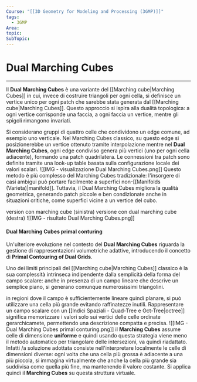 ```yaml
---
Course: "[[3D Geometry for Modeling and Processing (3GMP)]]"
tags:
  - 3GMP
Area: 
topic: 
SubTopic: 
---
```


# Dual Marching Cubes
---
Il **Dual Marching Cubes** è una variante del [[Marching cube|Marching Cubes]] in cui, invece di costruire triangoli per ogni cella, si definisce un vertice unico per ogni patch che sarebbe stata generata dal [[Marching cube|Marching Cubes]]. Questo approccio si ispira alla dualità topologica: a ogni vertice corrisponde una faccia, a ogni faccia un vertice, mentre gli spigoli rimangono invariati.

Si considerano gruppi di quattro celle che condividono un edge comune, ad esempio uno verticale. Nel Marching Cubes classico, su questo edge si posizionerebbe un vertice ottenuto tramite interpolazione mentre nel **Dual Marching Cubes**, ogni edge condiviso genera più vertici (uno per ogni cella adiacente), formando una patch quadrilatera. Le connessioni tra patch sono definite tramite una look-up table basata sulla configurazione locale dei valori scalari.
![[IMG - visualizazione Dual Marching Cubes.png]]
Questo metodo è più complesso del Marching Cubes tradizionale: l'insorgere di casi ambigui può portare facilmente a superfici non-[[Manifolds (Varieta)|manifold]]. Tuttavia, il Dual Marching Cubes migliora la qualità geometrica, generando patch piccole e ben condizionate anche in situazioni critiche, come superfici vicine a un vertice del cubo.

version con marching cube (sinistra) versione con dual marching cube (destra)
![[IMG - risultato Dual Marching Cubes.png]]



#### Dual Marching Cubes primal conturing
Un'ulteriore evoluzione nel contesto del **Dual Marching Cubes** riguarda la gestione di rappresentazioni volumetriche adattive, introducendo il concetto di **Primal Contouring of Dual Grids**. 

Uno dei limiti principali del [[Marching cube|Marching Cubes]] classico è la sua complessità intrinseca indipendente dalla semplicità della forma del campo scalare: anche in presenza di un campo lineare che descrive un semplice piano, si generano comunque numerosissimi triangolini.

in regioni dove il campo è sufficientemente lineare quindi planare, si può utilizzare una cella più grande evitando raffinatezze inutili.
Rappresentare un campo scalare con un [[Indici Spaziali - Quad-Tree e Oct-Tree|octree]] significa memorizzare i valori solo sui vertici delle celle ordinate gerarchicamete, permettendo una descrizione compatta e precisa. 
![[IMG - Dual Marching Cubes primal conturing.png]]
il **Marching Cubes** assume celle di dimensione **uniforme** e quindi usando questa strategia viene meno il metodo automatico per triangolare delle intersezioni, va quindi riadattato. Infatti /a soluzione adottata consiste nell'interpretare localmente le celle di dimensioni diverse: ogni volta che una cella più grossa è adiacente a una più piccola, si immagina virtualmente che anche la cella più grande sia suddivisa come quella più fine, ma mantenendo il valore costante.
Si applica quindi il **Marching Cubes** su questa struttura virtuale.